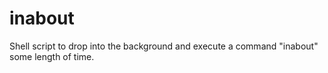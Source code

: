 inabout
=======

Shell script to drop into the background and execute a command "inabout" some length of time.